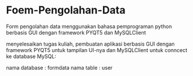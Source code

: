# Foem-Pengolahan-Data
Form pengolahan data menggunakan bahasa pemprograman python berbasis GUI dengan framework PYQT5 dan MySQLClient

menyelesaikan tugas kuliah, pembuatan aplikasi berbasis GUI dengan framework PYQT5 untuk tampilan UI-nya dan MySQLClient untuk conncect ke database MySQL:

nama database : formdata
nama table : user


